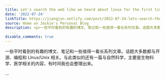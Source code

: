 ```yaml
---
title: Let's search the web like we heard about linux for the first time
date: '2022-07-24'
linkTitle: https://jiangjun.netlify.com/post/2022-07-24-lets-search-the-web-like-we-heard-about-linux-for-the-first-time/
source: Home on Jackie's Personal Blog
description: <p>一些平时看到的有趣的博文、笔记和一些值得一看长系列文章。话题大多数都与开源、编程和 LInux/Unix 相关。与此类似的还有一篇与自然科学，主要是生物科学、医学相关的内容，有时间我也会整理出来。</p>
  ...
disable_comments: true
---
```

<p>一些平时看到的有趣的博文、笔记和一些值得一看长系列文章。话题大多数都与开源、编程和 LInux/Unix 相关。与此类似的还有一篇与自然科学，主要是生物科学、医学相关的内容，有时间我也会整理出来。</p> ...